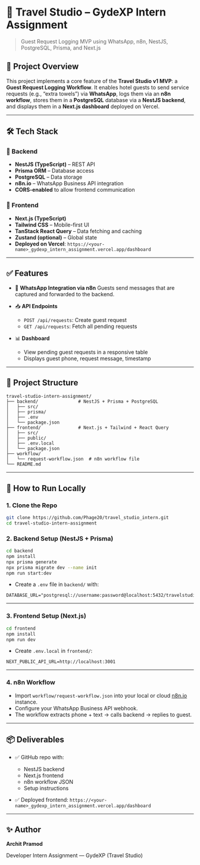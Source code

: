 # 🧳 Travel Studio – GydeXP Intern Assignment

> Guest Request Logging MVP using WhatsApp, n8n, NestJS, PostgreSQL, Prisma, and Next.js

## 📌 Project Overview

This project implements a core feature of the **Travel Studio v1 MVP**: a **Guest Request Logging Workflow**. It enables hotel guests to send service requests (e.g., “extra towels”) via **WhatsApp**, logs them via an **n8n workflow**, stores them in a **PostgreSQL** database via a **NestJS backend**, and displays them in a **Next.js dashboard** deployed on Vercel.

---

## 🛠️ Tech Stack

### 🔧 Backend

* **NestJS (TypeScript)** – REST API
* **Prisma ORM** – Database access
* **PostgreSQL** – Data storage
* **n8n.io** – WhatsApp Business API integration
* **CORS-enabled** to allow frontend communication

### 🎨 Frontend

* **Next.js (TypeScript)**
* **Tailwind CSS** – Mobile-first UI
* **TanStack React Query** – Data fetching and caching
* **Zustand (optional)** – Global state
* **Deployed on Vercel**:
  `https://<your-name>_gydexp_intern_assignment.vercel.app/dashboard`

---

## ✅ Features

* 📲 **WhatsApp Integration via n8n**
  Guests send messages that are captured and forwarded to the backend.

* 📥 **API Endpoints**

  * `POST /api/requests`: Create guest request
  * `GET /api/requests`: Fetch all pending requests

* 📊 **Dashboard**

  * View pending guest requests in a responsive table
  * Displays guest phone, request message, timestamp

---

## 📁 Project Structure

```
travel-studio-intern-assignment/
├── backend/               # NestJS + Prisma + PostgreSQL
│   ├── src/
│   ├── prisma/
│   ├── .env
│   └── package.json
├── frontend/              # Next.js + Tailwind + React Query
│   ├── src/
│   ├── public/
│   ├── .env.local
│   └── package.json
├── workflow/
│   └── request-workflow.json  # n8n workflow file
└── README.md
```

---

## 🚀 How to Run Locally

### 1. Clone the Repo

```bash
git clone https://github.com/Phage20/travel_studio_intern.git
cd travel-studio-intern-assignment
```

### 2. Backend Setup (NestJS + Prisma)

```bash
cd backend
npm install
npx prisma generate
npx prisma migrate dev --name init
npm run start:dev
```

* Create a `.env` file in `backend/` with:

```env
DATABASE_URL="postgresql://username:password@localhost:5432/travelstudio"
```

---

### 3. Frontend Setup (Next.js)

```bash
cd frontend
npm install
npm run dev
```

* Create `.env.local` in `frontend/`:

```env
NEXT_PUBLIC_API_URL=http://localhost:3001
```

---

### 4. n8n Workflow

* Import `workflow/request-workflow.json` into your local or cloud [n8n.io](https://n8n.io) instance.
* Configure your WhatsApp Business API webhook.
* The workflow extracts phone + text → calls backend → replies to guest.

---

## 📦 Deliverables

* ✅ GitHub repo with:

  * NestJS backend
  * Next.js frontend
  * n8n workflow JSON
  * Setup instructions
* ✅ Deployed frontend:
  `https://<your-name>_gydexp_intern_assignment.vercel.app/dashboard`

---

## ✨ Author

**Archit Pramod**  

Developer Intern Assignment — GydeXP (Travel Studio)

